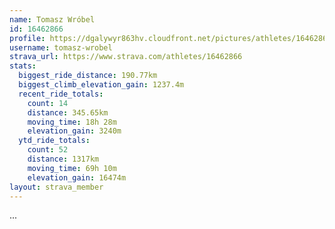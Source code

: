 ```yaml
---
name: Tomasz Wróbel
id: 16462866
profile: https://dgalywyr863hv.cloudfront.net/pictures/athletes/16462866/10169785/1/large.jpg
username: tomasz-wrobel
strava_url: https://www.strava.com/athletes/16462866
stats:
  biggest_ride_distance: 190.77km
  biggest_climb_elevation_gain: 1237.4m
  recent_ride_totals:
    count: 14
    distance: 345.65km
    moving_time: 18h 28m
    elevation_gain: 3240m
  ytd_ride_totals:
    count: 52
    distance: 1317km
    moving_time: 69h 10m
    elevation_gain: 16474m
layout: strava_member
--- 
```

...

